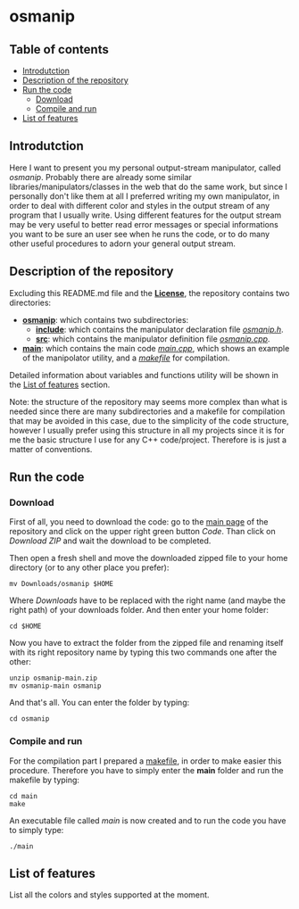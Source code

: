 # osmanip

## Table of contents
- [Introdutction](#introdutction)
- [Description of the repository](#description-of-the-repository)
- [Run the code](#run-the-code)
  * [Download](#download)
  * [Compile and run](#compile-and-run)
- [List of features](#list-of-features)

## Introdutction

Here I want to present you my personal output-stream manipulator, called *osmanip*. Probably there are already some similar libraries/manipulators/classes in the web that do the same work, but since I personally don't like them at all I preferred writing my own manipulator, in order to deal with different color and styles in the output stream of any program that I usually write. Using different features for the output stream may be very useful to better read error messages or special informations you want to be sure an user see when he runs the code, or to do many other useful procedures to adorn your general output stream.

## Description of the repository

Excluding this README.md file and the [**License**](https://github.com/JustWhit3/osmanip/blob/main/License), the repository contains two directories:
- [**osmanip**](https://github.com/JustWhit3/osmanip/tree/main/osmanip): which contains two subdirectories:
  * [**include**](https://github.com/JustWhit3/osmanip/tree/main/osmanip/include): which contains the manipulator declaration file [*osmanip.h*](https://github.com/JustWhit3/osmanip/blob/main/osmanip/include/osmanip.h).
  * [**src**](https://github.com/JustWhit3/osmanip/tree/main/osmanip/src): which contains the manipulator definition file [*osmanip.cpp*](https://github.com/JustWhit3/osmanip/blob/main/osmanip/src/osmanip.cpp).
- [**main**](https://github.com/JustWhit3/osmanip/tree/main/main): which contains the main code [*main.cpp*](https://github.com/JustWhit3/osmanip/blob/main/main/main.cpp), which shows an example of the manipolator utility, and a [*makefile*](https://github.com/JustWhit3/osmanip/blob/main/main/makefile) for compilation.

Detailed information about variables and functions utility will be shown in the [List of features](#list-of-features) section.

Note: the structure of the repository may seems more complex than what is needed since there are many subdirectories and a makefile for compilation that may be avoided in this case, due to the simplicity of the code structure, however I usually prefer using this structure in all my projects since it is for me the basic structure I use for any C++ code/project. Therefore is is just a matter of conventions.

## Run the code

### Download

First of all, you need to download the code: go to the [main page](https://github.com/JustWhit3/osmanip) of the repository and click on the upper right green button *Code*. Than click on *Download ZIP* and wait the download to be completed.

Then open a fresh shell and move the downloaded zipped file to your home directory (or to any other place you prefer):
```shell
mv Downloads/osmanip $HOME
```
Where *Downloads* have to be replaced with the right name (and maybe the right path) of your downloads folder. And then enter your home folder:
```shell
cd $HOME
```
Now you have to extract the folder from the zipped file and renaming itself with its right repository name by typing this two commands one after the other:
```shell
unzip osmanip-main.zip
mv osmanip-main osmanip
```
And that's all. You can enter the folder by typing:
```shell
cd osmanip
```

### Compile and run

For the compilation part I prepared a [makefile](https://github.com/JustWhit3/osmanip/blob/main/main/makefile), in order to make easier this procedure. Therefore you have to simply enter the **main** folder and run the makefile by typing:
```shell
cd main
make
```
An executable file called *main* is now created and to run the code you have to simply type:
```shell
./main
```

## List of features

List all the colors and styles supported at the moment.


